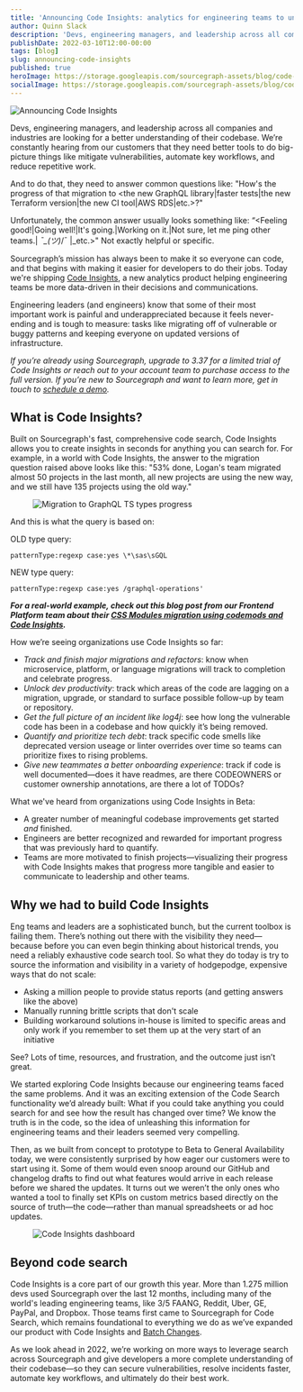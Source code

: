 ```yaml
---
title: 'Announcing Code Insights: analytics for engineering teams to understand and visualize their codebase over time'
author: Quinn Slack
description: 'Devs, engineering managers, and leadership across all companies and industries are looking for a better understanding of their codebase. Code Insights allows you to create insights for anything you can search for in seconds.'
publishDate: 2022-03-10T12:00-00:00
tags: [blog]
slug: announcing-code-insights
published: true
heroImage: https://storage.googleapis.com/sourcegraph-assets/blog/code-insights-ga-blogs/code-insights-ga-announcement.png
socialImage: https://storage.googleapis.com/sourcegraph-assets/blog/code-insights-ga-blogs/code-insights-ga-announcement.png
---
```


![Announcing Code Insights](https://storage.googleapis.com/sourcegraph-assets/blog/code-insights-ga-blogs/code-insights-ga-announcement.png)

Devs, engineering managers, and leadership across all companies and industries are looking for a better understanding of their codebase. We’re constantly hearing from our customers that they need better tools to do big-picture things like mitigate vulnerabilities, automate key workflows, and reduce repetitive work.

And to do that, they need to answer common questions like: "How's the progress of that migration to &lt;the new GraphQL library|faster tests|the new Terraform version|the new CI tool|AWS RDS|etc.>?"

Unfortunately, the common answer usually looks something like: “&lt;Feeling good!|Going well!|It's going.|Working on it.|Not sure, let me ping other teams.| _¯\_(ツ)_/¯ |\_etc.>" Not exactly helpful or specific.

Sourcegraph’s mission has always been to make it so everyone can code, and that begins with making it easier for developers to do their jobs. Today we're shipping [Code Insights](/code-insights/), a new analytics product helping engineering teams be more data-driven in their decisions and communications.

Engineering leaders (and engineers) know that some of their most important work is painful and underappreciated because it feels never-ending and is tough to measure: tasks like migrating off of vulnerable or buggy patterns and keeping everyone on updated versions of infrastructure.

_If you’re already using Sourcegraph, upgrade to 3.37 for a limited trial of Code Insights or reach out to your account team to purchase access to the full version. If you’re new to Sourcegraph and want to learn more, get in touch to [schedule a demo](/contact/request-code-insights-demo/)._

## What is Code Insights?

Built on Sourcegraph's fast, comprehensive code search, Code Insights allows you to create insights in seconds for anything you can search for. For example, in a world with Code Insights, the answer to the migration question raised above looks like this: "53% done, Logan's team migrated almost 50 projects in the last month, all new projects are using the new way, and we still have 135 projects using the old way."

<figure>
  <img src="https://storage.googleapis.com/sourcegraph-assets/blog/code-insights-ga-blogs/migration-to-new-graphql-ts-types.svg" alt="Migration to GraphQL TS types progress" class="no-shadow">
</figure>

And this is what the query is based on:

OLD type query:

`patternType:regexp case:yes \*\sas\sGQL`

NEW type query:

`patternType:regexp case:yes /graphql-operations'`

_**For a real-world example, check out this blog post from our Frontend Platform team about their [CSS Modules migration using codemods and Code Insights](/blog/migrating-to-css-modules-with-codemods-and-code-insights/).**_

How we’re seeing organizations use Code Insights so far:

- _Track and finish major migrations and refactors_: know when microservice, platform, or language migrations will track to completion and celebrate progress.
- _Unlock dev productivity_: track which areas of the code are lagging on a migration, upgrade, or standard to surface possible follow-up by team or repository.
- _Get the full picture of an incident like log4j_: see how long the vulnerable code has been in a codebase and how quickly it’s being removed.
- _Quantify and prioritize tech debt_: track specific code smells like deprecated version useage or linter overrides over time so teams can prioritize fixes to rising problems.
- _Give new teammates a better onboarding experience_: track if code is well documented—does it have readmes, are there CODEOWNERS or customer ownership annotations, are there a lot of TODOs?

What we've heard from organizations using Code Insights in Beta:

- A greater number of meaningful codebase improvements get started _and_ finished.
- Engineers are better recognized and rewarded for important progress that was previously hard to quantify.
- Teams are more motivated to finish projects—visualizing their progress with Code Insights makes that progress more tangible and easier to communicate to leadership and other teams.

## Why we had to build Code Insights

Eng teams and leaders are a sophisticated bunch, but the current toolbox is failing them. There’s nothing out there with the visibility they need—because before you can even begin thinking about historical trends, you need a reliably exhaustive code search tool. So what they do today is try to source the information and visibility in a variety of hodgepodge, expensive ways that do not scale:

- Asking a million people to provide status reports (and getting answers like the above)
- Manually running brittle scripts that don't scale
- Building workaround solutions in-house is limited to specific areas and only work if you remember to set them up at the very start of an initiative

See? Lots of time, resources, and frustration, and the outcome just isn’t great.

We started exploring Code Insights because our engineering teams faced the same problems. And it was an exciting extension of the Code Search functionality we’d already built: What if you could take anything you could search for and see how the result has changed over time? We know the truth is in the code, so the idea of unleashing this information for engineering teams and their leaders seemed very compelling.

Then, as we built from concept to prototype to Beta to General Availability today, we were consistently surprised by how eager our customers were to start using it. Some of them would even snoop around our GitHub and changelog drafts to find out what features would arrive in each release before we shared the updates. It turns out we weren’t the only ones who wanted a tool to finally set KPIs on custom metrics based directly on the source of truth—the code—rather than manual spreadsheets or ad hoc updates.

<figure>
  <img src="https://storage.googleapis.com/sourcegraph-assets/blog/code-insights-ga-blogs/code-insights-dashboard.svg" alt="Code Insights dashboard" class="no-shadow">
</figure>

## Beyond code search

Code Insights is a core part of our growth this year. More than 1.275 million devs used Sourcegraph over the last 12 months, including many of the world's leading engineering teams, like 3/5 FAANG, Reddit, Uber, GE, PayPal, and Dropbox. Those teams first came to Sourcegraph for Code Search, which remains foundational to everything we do as we’ve expanded our product with Code Insights and [Batch Changes](https://about.sourcegraph.com/blog/introducing-batch-changes/).

As we look ahead in 2022, we’re working on more ways to leverage search across Sourcegraph and give developers a more complete understanding of their codebase—so they can secure vulnerabilities, resolve incidents faster, automate key workflows, and ultimately do their best work.

<style>
  figure .no-shadow { box-shadow: none; }
  .workingtable-highlight td { color: #ffffff; background-color: #005cb9; }

  figcaption {
    text-align: center;
    margin-top: -2rem;
    font-style: italic;
  }
</style>
